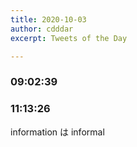 ```yaml
---
title: 2020-10-03
author: cdddar
excerpt: Tweets of the Day

---
```


### 09:02:39

<blockquote class="twitter-tweet"><p lang="ja" dir="ltr"></p><a href="https://twitter.com/nemakutte4/status/1312031629783699456?ref_src=twsrc%5Etfw"></a></blockquote><script async src="https://platform.twitter.com/widgets.js" charset="utf-8"></script>

<blockquote class="twitter-tweet"><p lang="ja" dir="ltr"></p><a href="https://twitter.com/Niii_sn/status/1311978138897846276?ref_src=twsrc%5Etfw"></a></blockquote><script async src="https://platform.twitter.com/widgets.js" charset="utf-8"></script>

### 11:13:26

information は informal
